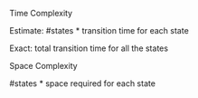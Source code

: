 Time Complexity

Estimate: #states * transition time for each state

Exact: total transition time for all the states


Space Complexity

#states * space required for each state
